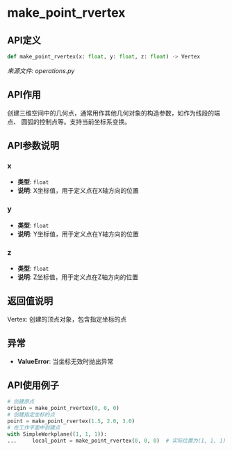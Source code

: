 # make_point_rvertex

## API定义

```python
def make_point_rvertex(x: float, y: float, z: float) -> Vertex
```

*来源文件: operations.py*

## API作用

创建三维空间中的几何点，通常用作其他几何对象的构造参数，如作为线段的端点、
圆弧的控制点等。支持当前坐标系变换。

## API参数说明

### x

- **类型**: `float`
- **说明**: X坐标值，用于定义点在X轴方向的位置

### y

- **类型**: `float`
- **说明**: Y坐标值，用于定义点在Y轴方向的位置

### z

- **类型**: `float`
- **说明**: Z坐标值，用于定义点在Z轴方向的位置

## 返回值说明

Vertex: 创建的顶点对象，包含指定坐标的点

## 异常

- **ValueError**: 当坐标无效时抛出异常

## API使用例子

```python
# 创建原点
origin = make_point_rvertex(0, 0, 0)
# 创建指定坐标的点
point = make_point_rvertex(1.5, 2.0, 3.0)
# 在工作平面中创建点
with SimpleWorkplane((1, 1, 1)):
...     local_point = make_point_rvertex(0, 0, 0)  # 实际位置为(1, 1, 1)
```
